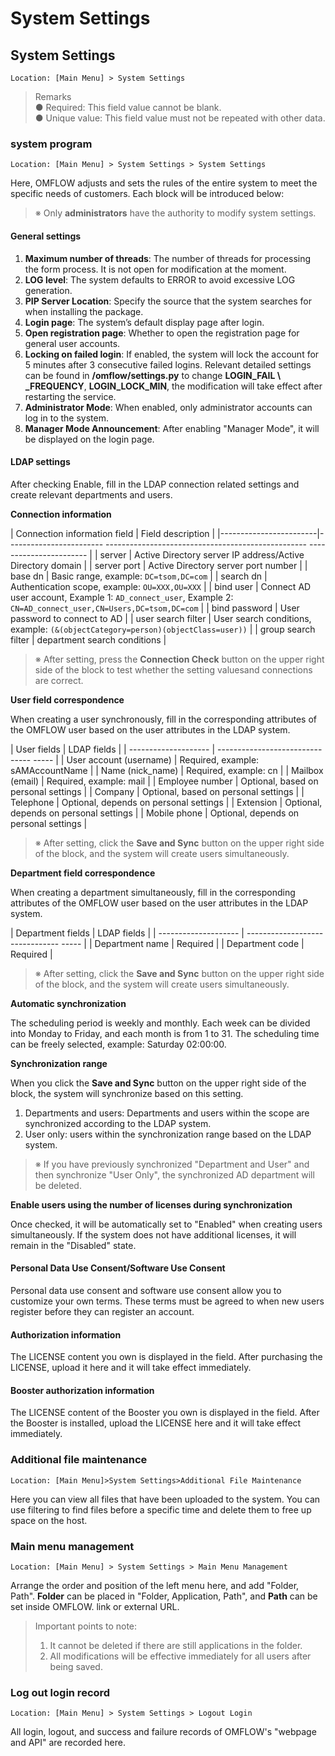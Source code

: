 # System Settings

## System Settings

```
Location: [Main Menu] > System Settings
```

> Remarks\
> ● Required: This field value cannot be blank.\
> ● Unique value: This field value must not be repeated with other data.

### system program

```
Location: [Main Menu] > System Settings > System Settings
```

Here, OMFLOW adjusts and sets the rules of the entire system to meet the specific needs of customers. Each block will be introduced below:

> ※ Only **administrators** have the authority to modify system settings.

#### General settings

1. **Maximum number of threads**: The number of threads for processing the form process. It is not open for modification at the moment.
2. **LOG level**: The system defaults to ERROR to avoid excessive LOG generation.
3. **PIP Server Location**: Specify the source that the system searches for when installing the package.
4. **Login page**: The system’s default display page after login.
5. **Open registration page**: Whether to open the registration page for general user accounts.
6. **Locking on failed login**: If enabled, the system will lock the account for 5 minutes after 3 consecutive failed logins. Relevant detailed settings can be found in **/omflow/settings.py** to change **LOGIN\_FAIL \ \_FREQUENCY**, **LOGIN\_LOCK\_MIN**, the modification will take effect after restarting the service.
7. **Administrator Mode**: When enabled, only administrator accounts can log in to the system.
8. **Manager Mode Announcement**: After enabling "Manager Mode", it will be displayed on the login page.

#### LDAP settings

After checking Enable, fill in the LDAP connection related settings and create relevant departments and users.

**Connection information**

\| Connection information field | Field description | |------------------------|------------------------ -------------------------------------------------- ----------------------- | | server | Active Directory server IP address/Active Directory domain | | server port | Active Directory server port number | | base dn | Basic range, example: `DC=tsom,DC=com` | | search dn | Authentication scope, example: `OU=XXX,OU=XXX` | | bind user | Connect AD user account, Example 1: `AD_connect_user`, Example 2: `CN=AD_connect_user,CN=Users,DC=tsom,DC=com` | | bind password | User password to connect to AD | | user search filter | User search conditions, example: `(&(objectCategory=person)(objectClass=user))` | | group search filter | department search conditions |

> ※ After setting, press the **Connection Check** button on the upper right side of the block to test whether the setting values ​​and connections are correct.

**User field correspondence**

When creating a user synchronously, fill in the corresponding attributes of the OMFLOW user based on the user attributes in the LDAP system.

\| User fields | LDAP fields | | -------------------- | ------------------------------- ----- | | User account (username) | Required, example: sAMAccountName | | Name (nick\_name) | Required, example: cn | | Mailbox (email) | Required, example: mail | | Employee number | Optional, based on personal settings | | Company | Optional, based on personal settings | | Telephone | Optional, depends on personal settings | | Extension | Optional, depends on personal settings | | Mobile phone | Optional, depends on personal settings |

> ※ After setting, click the **Save and Sync** button on the upper right side of the block, and the system will create users simultaneously.

**Department field correspondence**

When creating a department simultaneously, fill in the corresponding attributes of the OMFLOW user based on the user attributes in the LDAP system.

\| Department fields | LDAP fields | | -------------------- | ------------------------------- ----- | | Department name | Required | | Department code | Required |

> ※ After setting, click the **Save and Sync** button on the upper right side of the block, and the system will create users simultaneously.

**Automatic synchronization**

The scheduling period is weekly and monthly. Each week can be divided into Monday to Friday, and each month is from 1 to 31. The scheduling time can be freely selected, example: Saturday 02:00:00.

**Synchronization range**

When you click the **Save and Sync** button on the upper right side of the block, the system will synchronize based on this setting.

1. Departments and users: Departments and users within the scope are synchronized according to the LDAP system.
2. User only: users within the synchronization range based on the LDAP system.

> ※ If you have previously synchronized "Department and User" and then synchronize "User Only", the synchronized AD department will be deleted.

**Enable users using the number of licenses during synchronization**

Once checked, it will be automatically set to "Enabled" when creating users simultaneously. If the system does not have additional licenses, it will remain in the "Disabled" state.

#### Personal Data Use Consent/Software Use Consent

Personal data use consent and software use consent allow you to customize your own terms. These terms must be agreed to when new users register before they can register an account.

#### Authorization information

The LICENSE content you own is displayed in the field. After purchasing the LICENSE, upload it here and it will take effect immediately.

#### Booster authorization information

The LICENSE content of the Booster you own is displayed in the field. After the Booster is installed, upload the LICENSE here and it will take effect immediately.

### Additional file maintenance

```
Location: [Main Menu]>System Settings>Additional File Maintenance
```

Here you can view all files that have been uploaded to the system. You can use filtering to find files before a specific time and delete them to free up space on the host.

### Main menu management

```
Location: [Main Menu] > System Settings > Main Menu Management
```

Arrange the order and position of the left menu here, and add "Folder, Path". **Folder** can be placed in "Folder, Application, Path", and **Path** can be set inside OMFLOW. link or external URL.

> Important points to note:
>
> 1. It cannot be deleted if there are still applications in the folder.
> 2. All modifications will be effective immediately for all users after being saved.

### Log out login record

```
Location: [Main Menu] > System Settings > Logout Login
```

All login, logout, and success and failure records of OMFLOW's "webpage and API" are recorded here.
